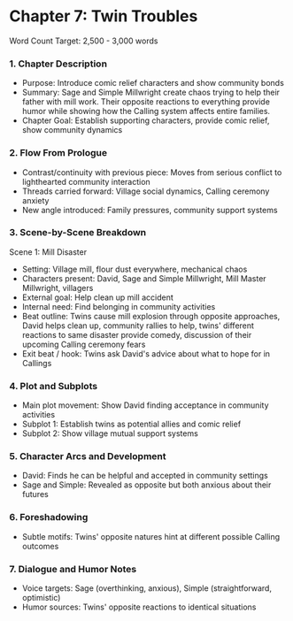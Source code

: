 # Chapter 7: Twin Troubles

Word Count Target: 2,500 - 3,000 words

### 1. Chapter Description
- Purpose: Introduce comic relief characters and show community bonds
- Summary: Sage and Simple Millwright create chaos trying to help their father with mill work. Their opposite reactions to everything provide humor while showing how the Calling system affects entire families.
- Chapter Goal: Establish supporting characters, provide comic relief, show community dynamics

### 2. Flow From Prologue
- Contrast/continuity with previous piece: Moves from serious conflict to lighthearted community interaction
- Threads carried forward: Village social dynamics, Calling ceremony anxiety
- New angle introduced: Family pressures, community support systems

### 3. Scene-by-Scene Breakdown

Scene 1: Mill Disaster
- Setting: Village mill, flour dust everywhere, mechanical chaos
- Characters present: David, Sage and Simple Millwright, Mill Master Millwright, villagers
- External goal: Help clean up mill accident
- Internal need: Find belonging in community activities
- Beat outline: Twins cause mill explosion through opposite approaches, David helps clean up, community rallies to help, twins' different reactions to same disaster provide comedy, discussion of their upcoming Calling ceremony fears
- Exit beat / hook: Twins ask David's advice about what to hope for in Callings

### 4. Plot and Subplots
- Main plot movement: Show David finding acceptance in community activities
- Subplot 1: Establish twins as potential allies and comic relief
- Subplot 2: Show village mutual support systems

### 5. Character Arcs and Development
- David: Finds he can be helpful and accepted in community settings
- Sage and Simple: Revealed as opposite but both anxious about their futures

### 6. Foreshadowing
- Subtle motifs: Twins' opposite natures hint at different possible Calling outcomes

### 7. Dialogue and Humor Notes
- Voice targets: Sage (overthinking, anxious), Simple (straightforward, optimistic)
- Humor sources: Twins' opposite reactions to identical situations